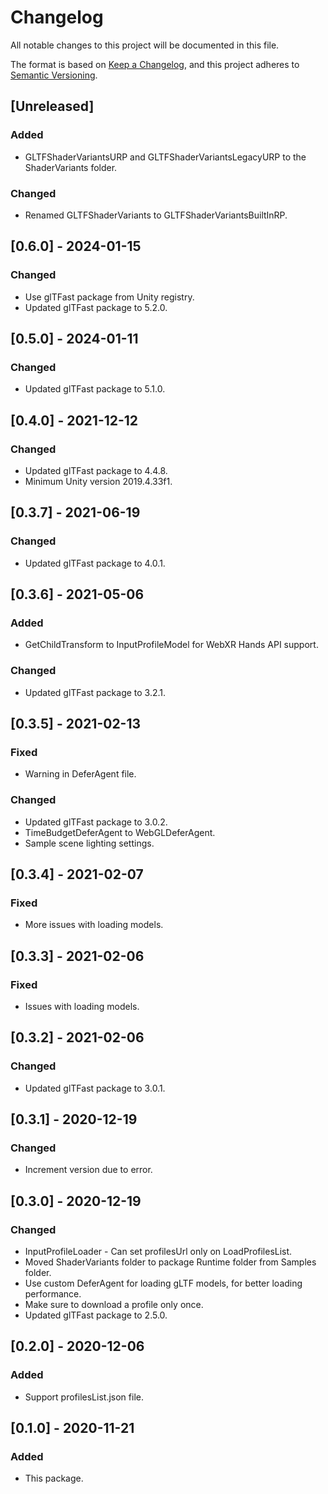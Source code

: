 # Changelog
All notable changes to this project will be documented in this file.

The format is based on [Keep a Changelog](https://keepachangelog.com/en/1.0.0/),
and this project adheres to [Semantic Versioning](https://semver.org/spec/v2.0.0.html).

## [Unreleased]

### Added
- GLTFShaderVariantsURP and GLTFShaderVariantsLegacyURP to the ShaderVariants folder.

### Changed
- Renamed GLTFShaderVariants to GLTFShaderVariantsBuiltInRP.

## [0.6.0] - 2024-01-15
### Changed
- Use glTFast package from Unity registry.
- Updated glTFast package to 5.2.0.

## [0.5.0] - 2024-01-11
### Changed
- Updated glTFast package to 5.1.0.

## [0.4.0] - 2021-12-12
### Changed
- Updated glTFast package to 4.4.8.
- Minimum Unity version 2019.4.33f1.

## [0.3.7] - 2021-06-19
### Changed
- Updated glTFast package to 4.0.1.

## [0.3.6] - 2021-05-06
### Added
- GetChildTransform to InputProfileModel for WebXR Hands API support.

### Changed
- Updated glTFast package to 3.2.1.

## [0.3.5] - 2021-02-13
### Fixed
- Warning in DeferAgent file.

### Changed
- Updated glTFast package to 3.0.2.
- TimeBudgetDeferAgent to WebGLDeferAgent.
- Sample scene lighting settings.

## [0.3.4] - 2021-02-07
### Fixed
- More issues with loading models.

## [0.3.3] - 2021-02-06
### Fixed
- Issues with loading models.

## [0.3.2] - 2021-02-06
### Changed
- Updated glTFast package to 3.0.1.

## [0.3.1] - 2020-12-19
### Changed
- Increment version due to error.

## [0.3.0] - 2020-12-19
### Changed
- InputProfileLoader - Can set profilesUrl only on LoadProfilesList.
- Moved ShaderVariants folder to package Runtime folder from Samples folder.
- Use custom DeferAgent for loading gLTF models, for better loading performance.
- Make sure to download a profile only once.
- Updated glTFast package to 2.5.0.

## [0.2.0] - 2020-12-06
### Added
- Support profilesList.json file.

## [0.1.0] - 2020-11-21
### Added
- This package.

